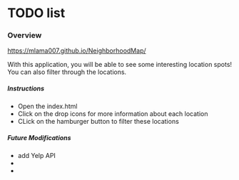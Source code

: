 TODO list
======================
### Overview
https://mlama007.github.io/NeighborhoodMap/

With this application, you will be able to see some interesting location spots! 
You can also filter through the locations.


##### Instructions
* Open the index.html
* Click on the drop icons for more information about each location
* CLick on the hamburger button to filter these locations

##### Future Modifications
* add Yelp API
* 
* 
